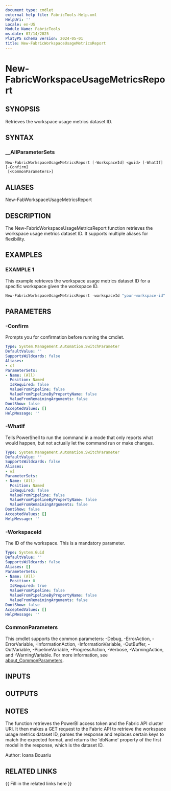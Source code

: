 ```yaml
---
document type: cmdlet
external help file: FabricTools-Help.xml
HelpUri: ''
Locale: en-US
Module Name: FabricTools
ms.date: 07/14/2025
PlatyPS schema version: 2024-05-01
title: New-FabricWorkspaceUsageMetricsReport
---
```


# New-FabricWorkspaceUsageMetricsReport

## SYNOPSIS

Retrieves the workspace usage metrics dataset ID.

## SYNTAX

### __AllParameterSets

```
New-FabricWorkspaceUsageMetricsReport [-WorkspaceId] <guid> [-WhatIf] [-Confirm]
 [<CommonParameters>]
```

## ALIASES

New-FabWorkspaceUsageMetricsReport

## DESCRIPTION

The New-FabricWorkspaceUsageMetricsReport function retrieves the workspace usage metrics dataset ID.
It supports multiple aliases for flexibility.

## EXAMPLES

### EXAMPLE 1

This example retrieves the workspace usage metrics dataset ID for a specific workspace given the workspace ID.

```powershell
New-FabricWorkspaceUsageMetricsReport -workspaceId "your-workspace-id"
```

## PARAMETERS

### -Confirm

Prompts you for confirmation before running the cmdlet.

```yaml
Type: System.Management.Automation.SwitchParameter
DefaultValue: ''
SupportsWildcards: false
Aliases:
- cf
ParameterSets:
- Name: (All)
  Position: Named
  IsRequired: false
  ValueFromPipeline: false
  ValueFromPipelineByPropertyName: false
  ValueFromRemainingArguments: false
DontShow: false
AcceptedValues: []
HelpMessage: ''
```

### -WhatIf

Tells PowerShell to run the command in a mode that only reports what would happen, but not actually let the command run or make changes.

```yaml
Type: System.Management.Automation.SwitchParameter
DefaultValue: ''
SupportsWildcards: false
Aliases:
- wi
ParameterSets:
- Name: (All)
  Position: Named
  IsRequired: false
  ValueFromPipeline: false
  ValueFromPipelineByPropertyName: false
  ValueFromRemainingArguments: false
DontShow: false
AcceptedValues: []
HelpMessage: ''
```

### -WorkspaceId

The ID of the workspace.
This is a mandatory parameter.

```yaml
Type: System.Guid
DefaultValue: ''
SupportsWildcards: false
Aliases: []
ParameterSets:
- Name: (All)
  Position: 0
  IsRequired: true
  ValueFromPipeline: false
  ValueFromPipelineByPropertyName: false
  ValueFromRemainingArguments: false
DontShow: false
AcceptedValues: []
HelpMessage: ''
```

### CommonParameters

This cmdlet supports the common parameters: -Debug, -ErrorAction, -ErrorVariable,
-InformationAction, -InformationVariable, -OutBuffer, -OutVariable, -PipelineVariable,
-ProgressAction, -Verbose, -WarningAction, and -WarningVariable. For more information, see
[about_CommonParameters](https://go.microsoft.com/fwlink/?LinkID=113216).

## INPUTS

## OUTPUTS

## NOTES

The function retrieves the PowerBI access token and the Fabric API cluster URI.
It then makes a GET request to the Fabric API to retrieve the workspace usage metrics dataset ID, parses the response and replaces certain keys to match the expected format, and returns the 'dbName' property of the first model in the response, which is the dataset ID.

Author: Ioana Bouariu

## RELATED LINKS

{{ Fill in the related links here }}

